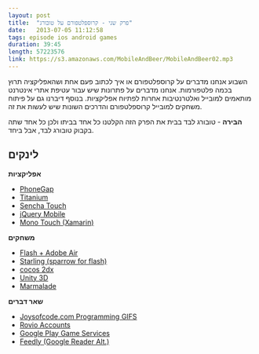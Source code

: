 ```yaml
---
layout: post
title:  "פרק שני - קרוספלטפורם על טובורג"
date:   2013-07-05 11:12:58
tags: episode ios android games
duration: 39:45
length: 57223576
link: https://s3.amazonaws.com/MobileAndBeer/MobileAndBeer02.mp3
---
```


השבוע אנחנו מדברים על קרוספלטפורם או איך לכתוב פעם אחת ושהאפליקציה תרוץ בכמה פלטפורמות.
אנחנו מדברים על פתרונות שיש עבור עטיפת אתרי אינטרנט מותאמים למובייל ואלטרנטיבות אחרות לפתיוח אפליקציות.
בנוסף דיברנו גם על פיתוח משחקים למובייל קרוספלטפורם והדרכים השונות שיש לעשות את זה.

**הבירה** - טובורג לבד בבית
את הפרק הזה הקלטנו כל אחד בביתו ולכן כל אחד שתה בקבוק טובורג לבד, אבל ביחד.

## לינקים

**אפליקציות**

* [PhoneGap](http://phonegap.com/)
* [Titanium](http://www.appcelerator.com/platform/titanium-platform/ )
* [Sencha Touch](http://www.sencha.com/products/touch)
* [jQuery Mobile](http://jquerymobile.com/)
* [Mono Touch (Xamarin)](http://xamarin.com/monotouch)    

**משחקים**  

* [Flash + Adobe Air](http://www.adobe.com/products/air.html )    
* [Starling (sparrow for flash)](http://gamua.com/starling/)     
* [cocos 2dx](http://www.cocos2d-x.org/) 
* [Unity 3D](http://unity3d.com/)  
* [Marmalade](http://www.madewithmarmalade.com/) 

**שאר דברים**   

* [Joysofcode.com Programming GIFS](http://thejoysofcode.com/)  
* [Rovio Accounts](http://www.rovio.com/en/news/blog/292/pick-up-your-game-where-you-left-off-%E2%80%93-across-devices/) 
* [Google Play Game Services](http://developer.android.com/google/play-services/games.html)  
* [Feedly (Google Reader Alt.)](feedly.com)

